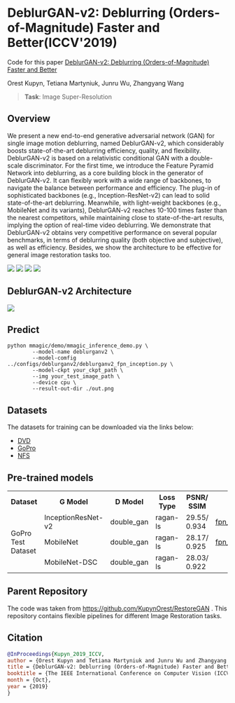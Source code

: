﻿# DeblurGAN-v2: Deblurring (Orders-of-Magnitude) Faster and Better(ICCV'2019)

Code for this paper [DeblurGAN-v2: Deblurring (Orders-of-Magnitude) Faster and Better](https://arxiv.org/abs/1908.03826)

Orest Kupyn, Tetiana Martyniuk, Junru Wu, Zhangyang Wang


> **Task**: Image Super-Resolution

<!-- [ALGORITHM] -->

## Overview

We present a new end-to-end generative adversarial network (GAN) for single image motion deblurring, named
DeblurGAN-v2, which considerably boosts state-of-the-art deblurring efficiency, quality, and flexibility. DeblurGAN-v2
is based on a relativistic conditional GAN with a double-scale discriminator. For the first time, we introduce the
Feature Pyramid Network into deblurring, as a core building block in the generator of DeblurGAN-v2. It can flexibly
work with a wide range of backbones, to navigate the balance between performance and efficiency. The plug-in of
sophisticated backbones (e.g., Inception-ResNet-v2) can lead to solid state-of-the-art deblurring. Meanwhile,
with light-weight backbones (e.g., MobileNet and its variants), DeblurGAN-v2 reaches 10-100 times faster than
the nearest competitors, while maintaining close to state-of-the-art results, implying the option of real-time
video deblurring. We demonstrate that DeblurGAN-v2 obtains very competitive performance on several popular
benchmarks, in terms of deblurring quality (both objective and subjective), as well as efficiency. Besides,
we show the architecture to be effective for general image restoration tasks too.

![](https://github.com/VITA-Group/doc_images/kohler_visual.png)
![](https://github.com/VITA-Group/doc_images/restore_visual.png)
![](https://github.com/VITA-Group/doc_images/gopro_table.png)
![](https://github.com/VITA-Group/doc_images/lai_table.png)
<!---![](https://github.com/VITA-Group/doc_images/dvd_table.png)-->
<!---![](https://github.com/VITA-Group/doc_images/kohler_table.png)-->

## DeblurGAN-v2 Architecture

![](https://github.com/VITA-Group/doc_images/pipeline.jpg)

## Predict

```shell
python mmagic/demo/mmagic_inference_demo.py \
        --model-name deblurganv2 \
        --model-comfig ../configs/deblurganv2/deblurganv2_fpn_inception.py \
        --model-ckpt your_ckpt_path \
        --img your_test_image_path \
        --device cpu \
        --result-out-dir ./out.png
```

## Datasets

The datasets for training can be downloaded via the links below:
- [DVD](https://drive.google.com/file/d/1bpj9pCcZR_6-AHb5aNnev5lILQbH8GMZ/view)
- [GoPro](https://drive.google.com/file/d/1KStHiZn5TNm2mo3OLZLjnRvd0vVFCI0W/view)
- [NFS](https://drive.google.com/file/d/1Ut7qbQOrsTZCUJA_mJLptRMipD8sJzjy/view)

## Pre-trained models

<table align="center">
    <tr>
        <th>Dataset</th>
        <th>G Model</th>
        <th>D Model</th>
        <th>Loss Type</th>
        <th>PSNR/ SSIM</th>
        <th>Link</th>
    </tr>
    <tr>
        <td rowspan="3">GoPro Test Dataset</td>
        <td>InceptionResNet-v2</td>
        <td>double_gan</td>
        <td>ragan-ls</td>
        <td>29.55/ 0.934</td>
        <td><a href="https://drive.google.com/uc?export=view&id=1UXcsRVW-6KF23_TNzxw-xC0SzaMfXOaR">fpn_inception.h5</a></td>
    </tr>
    <tr>
        <td>MobileNet</td>
        <td>double_gan</td>
        <td>ragan-ls</td>
        <td>28.17/ 0.925</td>
        <td><a href="https://drive.google.com/uc?export=view&id=1JhnT4BBeKBBSLqTo6UsJ13HeBXevarrU">fpn_mobilenet.h5</a></td>
    </tr>
    <tr>
        <td>MobileNet-DSC</td>
        <td>double_gan</td>
        <td>ragan-ls</td>
        <td>28.03/ 0.922</td>
        <td><a href=""></a></td>
    </tr>
</table>

## Parent Repository

The code was taken from <a href="">https://github.com/KupynOrest/RestoreGAN</a> . This repository contains flexible pipelines for different Image Restoration tasks.

## Citation

```bibtex
@InProceedings{Kupyn_2019_ICCV,
author = {Orest Kupyn and Tetiana Martyniuk and Junru Wu and Zhangyang Wang},
title = {DeblurGAN-v2: Deblurring (Orders-of-Magnitude) Faster and Better},
booktitle = {The IEEE International Conference on Computer Vision (ICCV)},
month = {Oct},
year = {2019}
}
```

